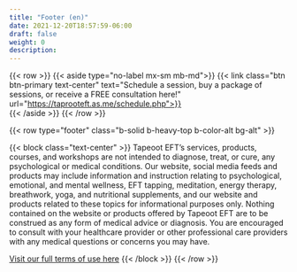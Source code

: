 ```yaml
---
title: "Footer (en)"
date: 2021-12-20T18:57:59-06:00
draft: false
weight: 0
description: 
---
```

{{< row >}}
{{< aside type="no-label mx-sm mb-md">}}
{{< link class="btn btn-primary text-center" text="Schedule a session, buy a package of sessions, or receive a FREE consultation here!" url="https://taprooteft.as.me/schedule.php">}}  
{{< /aside >}}
{{< /row >}}



{{< row type="footer" class="b-solid b-heavy-top b-color-alt bg-alt" >}}

{{< block class="text-center" >}}
Tapeoot EFT’s services, products, courses, and workshops are not intended to diagnose, treat, or cure, any psychological or medical conditions. Our website, social media feeds and products may include information and instruction relating to psychological, emotional, and mental wellness, EFT tapping, meditation, energy therapy, breathwork, yoga, and nutritional supplements, and our website and products related to these topics for informational purposes only. Nothing contained on the website or products offered by Tapeoot EFT are to be construed as any form of medical advice or diagnosis. You are encouraged to consult with your healthcare provider or other professional care providers with any medical questions or concerns you may have. 

[Visit our full terms of use here](/term/)
{{< /block >}}
{{< /row >}}
